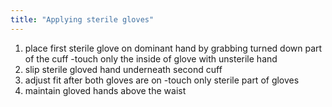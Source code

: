 ```yaml
---
title: "Applying sterile gloves"
---
```

1) place first sterile glove on dominant hand by grabbing turned down part of the cuff
-touch only the inside of glove with unsterile hand
2) slip sterile gloved hand underneath second cuff
3) adjust fit after both gloves are on
-touch only sterile part of gloves
4) maintain gloved hands above the waist

